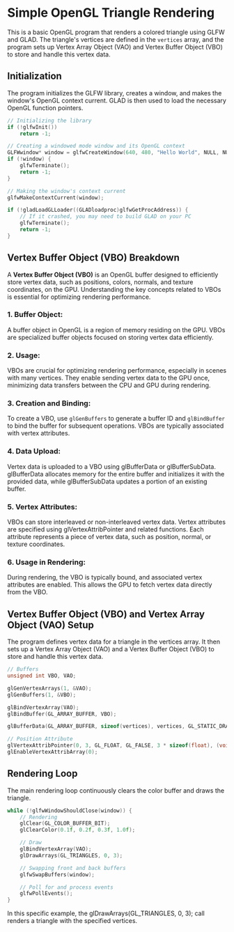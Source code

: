 # Simple OpenGL Triangle Rendering

This is a basic OpenGL program that renders a colored triangle using GLFW and GLAD. The triangle's vertices are defined in the `vertices` array, and the program sets up Vertex Array Object (VAO) and Vertex Buffer Object (VBO) to store and handle this vertex data.

## Initialization

The program initializes the GLFW library, creates a window, and makes the window's OpenGL context current. GLAD is then used to load the necessary OpenGL function pointers.

```cpp
// Initializing the library
if (!glfwInit())
    return -1;

// Creating a windowed mode window and its OpenGL context
GLFWwindow* window = glfwCreateWindow(640, 480, "Hello World", NULL, NULL);
if (!window) {
    glfwTerminate();
    return -1;
}

// Making the window's context current
glfwMakeContextCurrent(window);

if (!gladLoadGLLoader((GLADloadproc)glfwGetProcAddress)) {
    // If it crashed, you may need to build GLAD on your PC
    glfwTerminate();
    return -1;
}
```

## Vertex Buffer Object (VBO) Breakdown

A **Vertex Buffer Object (VBO)** is an OpenGL buffer designed to efficiently store vertex data, such as positions, colors, normals, and texture coordinates, on the GPU. Understanding the key concepts related to VBOs is essential for optimizing rendering performance.

### 1. Buffer Object:

A buffer object in OpenGL is a region of memory residing on the GPU. VBOs are specialized buffer objects focused on storing vertex data efficiently.

### 2. Usage:

VBOs are crucial for optimizing rendering performance, especially in scenes with many vertices. They enable sending vertex data to the GPU once, minimizing data transfers between the CPU and GPU during rendering.

### 3. Creation and Binding:

To create a VBO, use `glGenBuffers` to generate a buffer ID and `glBindBuffer` to bind the buffer for subsequent operations. VBOs are typically associated with vertex attributes.

### 4. Data Upload:

Vertex data is uploaded to a VBO using glBufferData or glBufferSubData. glBufferData allocates memory for the entire buffer and initializes it with the provided data, while glBufferSubData updates a portion of an existing buffer.

### 5. Vertex Attributes:

VBOs can store interleaved or non-interleaved vertex data. Vertex attributes are specified using glVertexAttribPointer and related functions. Each attribute represents a piece of vertex data, such as position, normal, or texture coordinates.

### 6. Usage in Rendering:

During rendering, the VBO is typically bound, and associated vertex attributes are enabled. This allows the GPU to fetch vertex data directly from the VBO.

## Vertex Buffer Object (VBO) and Vertex Array Object (VAO) Setup

The program defines vertex data for a triangle in the vertices array. It then sets up a Vertex Array Object (VAO) and a Vertex Buffer Object (VBO) to store and handle this vertex data.

```cpp
// Buffers
unsigned int VBO, VAO;

glGenVertexArrays(1, &VAO);
glGenBuffers(1, &VBO);

glBindVertexArray(VAO);
glBindBuffer(GL_ARRAY_BUFFER, VBO);

glBufferData(GL_ARRAY_BUFFER, sizeof(vertices), vertices, GL_STATIC_DRAW);

// Position Attribute
glVertexAttribPointer(0, 3, GL_FLOAT, GL_FALSE, 3 * sizeof(float), (void*)0);
glEnableVertexAttribArray(0);
```

## Rendering Loop

The main rendering loop continuously clears the color buffer and draws the triangle.

```cpp
while (!glfwWindowShouldClose(window)) {
    // Rendering
    glClear(GL_COLOR_BUFFER_BIT);
    glClearColor(0.1f, 0.2f, 0.3f, 1.0f);

    // Draw
    glBindVertexArray(VAO);
    glDrawArrays(GL_TRIANGLES, 0, 3);

    // Swapping front and back buffers
    glfwSwapBuffers(window);

    // Poll for and process events
    glfwPollEvents();
}
```

In this specific example, the glDrawArrays(GL_TRIANGLES, 0, 3); call renders a triangle with the specified vertices.
